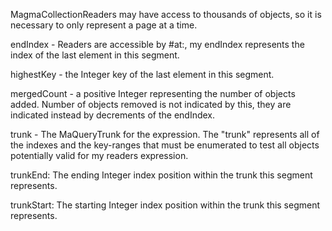 MagmaCollectionReaders may have access to thousands of objects, so it is necessary to only represent a page at a time.

endIndex - Readers are accessible by #at:, my endIndex represents the index of the last element in this segment.

highestKey - the Integer key of the last element in this segment.

mergedCount - a positive Integer representing the number of objects added.  Number of objects removed is not indicated by this, they are indicated instead by decrements of the endIndex.

trunk - The MaQueryTrunk for the expression.  The "trunk" represents all of the indexes and the key-ranges that must be enumerated to test all objects potentially valid for my readers expression.

trunkEnd:  The ending Integer index position within the trunk this segment represents.

trunkStart:  The starting Integer index position within the trunk this segment represents.
